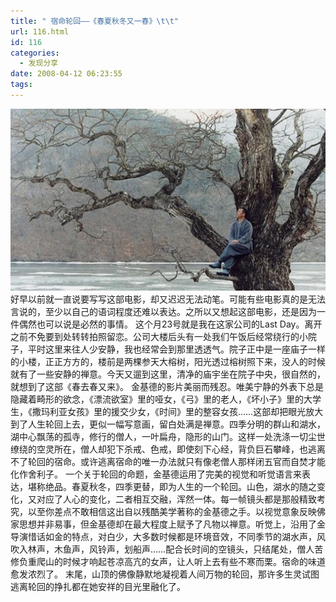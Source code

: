 ```yaml
---
title: " 宿命轮回——《春夏秋冬又一春》\t\t"
url: 116.html
id: 116
categories:
  - 发现分享
date: 2008-04-12 06:23:55
tags:
---
```


![春夏秋冬又一春](../../images//2008/04/spring1.jpg) 好早以前就一直说要写写这部电影，却又迟迟无法动笔。可能有些电影真的是无法言说的，至少以自己的语词程度还难以表达。之所以又想起这部电影，还是因为一件偶然也可以说是必然的事情。 这个月23号就是我在这家公司的Last Day。离开之前不免要到处转转拍照留恋。公司大楼后头有一处我们午饭后经常绕行的小院子，平时这里来往人少安静，我也经常会到那里透透气。院子正中是一座庙子一样的小楼，正正方方的，楼前是两棵参天大榕树，阳光透过榕树照下来，没人的时候就有了一些安静的禅意。今天又遛到这里，清净的庙宇坐在院子中央，很自然的，就想到了这部《春去春又来》。 金基德的影片美丽而残忍。唯美宁静的外表下总是隐藏着畸形的欲念，《漂流欲室》里的哑女，《弓》里的老人，《坏小子》里的大学生，《撒玛利亚女孩》里的援交少女，《时间》里的整容女孩……这部却把眼光放大到了人生轮回上去，更似一幅写意画，留白处满是禅意。四季分明的群山和湖水，湖中心飘荡的孤寺，修行的僧人，一叶扁舟，隐形的山门。这样一处洗涤一切尘世缭绕的空灵所在，僧人却犯下杀戒、色戒，即使刻下心经，背负巨石攀峰，也逃离不了轮回的宿命。或许逃离宿命的唯一办法就只有像老僧人那样闭五官而自焚才能化作舍利子。 一个关于轮回的命题，金基德运用了完美的视觉和听觉语言来表达，堪称绝品。春夏秋冬，四季更替，即为人生的一个轮回。山色，湖水的随之变化，又对应了人心的变化，二者相互交融，浑然一体。每一帧镜头都是那般精致考究，以至你差点不敢相信这出自以残酷美学著称的金基德之手。以视觉意象反映佛家思想并非易事，但金基德却在最大程度上赋予了凡物以禅意。听觉上，沿用了金导演惜话如金的特点，对白少，大多数时候都是环境音效，不同季节的湖水声，风吹入林声，木鱼声，风铃声，划船声……配合长时间的空镜头，只结尾处，僧人苦修负重爬山的时候才响起苍凉高亢的女声，让人听上去有些不寒而栗。宿命的味道愈发浓烈了。 末尾，山顶的佛像静默地凝视着人间万物的轮回，那许多生灵试图逃离轮回的挣扎都在她安祥的目光里融化了。
